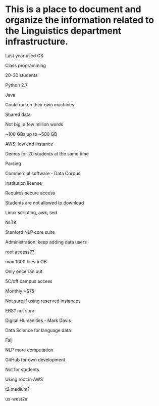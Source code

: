 # This is a place to document and organize the information related to the Linguistics department infrastructure.

Last year used CS

Class programming

20-30 students

Python 2.7

Java

Could run on their own machines

Shared data

Not big, a few million words

~100 GBs up to ~500 GB

AWS, low end instance

Demos for 20 students at the same time

Parsing

Commercial software - Data Corpus

Institution license

Requires secure access

Students are not allowed to download

Linux scripting, awk, sed

NLTK

Stanford NLP core suite

Administration: keep adding data users

root access??

max 1000 files 5 GB

Only once ran out

5C/off campus access

Monthly ~$75

Not sure if using reserved instances

EBS? not sure

Digital Humanities - Mark Davis

Data Science for language data

Fall

NLP more computation

GitHub for own development

Not for students

Using root in AWS

t2.medium?

us-west2a


